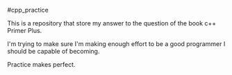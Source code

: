#cpp_practice

This is a repository that store my answer to the question of the book c++ Primer Plus.

I'm trying to make sure I'm making enough effort to be a good programmer I should be capable of becoming.

Practice makes perfect.